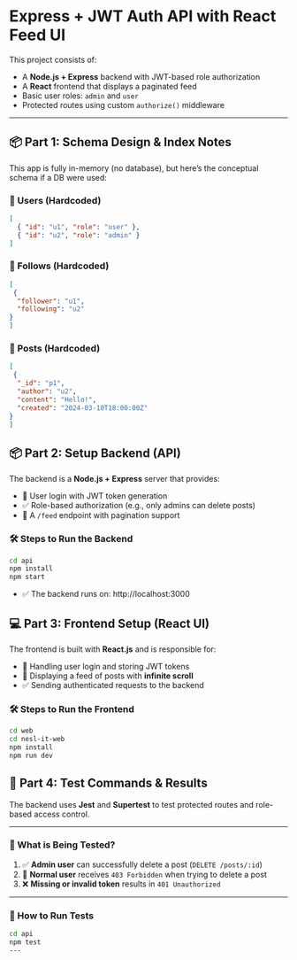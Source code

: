 # Express + JWT Auth API with React Feed UI

This project consists of:
- A **Node.js + Express** backend with JWT-based role authorization
- A **React** frontend that displays a paginated feed
- Basic user roles: `admin` and `user`
- Protected routes using custom `authorize()` middleware

---

## 📦 Part 1: Schema Design & Index Notes

This app is fully in-memory (no database), but here’s the conceptual schema if a DB were used:

### 📄 Users (Hardcoded)

```json
[
  { "id": "u1", "role": "user" },
  { "id": "u2", "role": "admin" }
]
```
### 📄 Follows (Hardcoded)

```json
[
 {
  "follower": "u1",
  "following": "u2"
}
]
```
### 📄 Posts (Hardcoded)

```json
[
 {
  "_id": "p1",
  "author": "u2",
  "content": "Hello!",
  "created": "2024-03-10T18:00:00Z"
}
]
```

## 📦 Part 2: Setup Backend (API)

The backend is a **Node.js + Express** server that provides:

- 🔐 User login with JWT token generation
- ✅ Role-based authorization (e.g., only admins can delete posts)
- 📄 A `/feed` endpoint with pagination support

### 🛠 Steps to Run the Backend

```bash
cd api
npm install
npm start
```

- ✅ The backend runs on: http://localhost:3000



## 💻 Part 3: Frontend Setup (React UI)

The frontend is built with **React.js** and is responsible for:

- 🔐 Handling user login and storing JWT tokens
- 📰 Displaying a feed of posts with **infinite scroll**
- ✅ Sending authenticated requests to the backend

### 🛠 Steps to Run the Frontend

```bash
cd web
cd nesl-it-web
npm install
npm run dev
```

## 🧪 Part 4: Test Commands & Results

The backend uses **Jest** and **Supertest** to test protected routes and role-based access control.

---

### 🧪 What is Being Tested?

1. ✅ **Admin user** can successfully delete a post (`DELETE /posts/:id`)
2. 🚫 **Normal user** receives `403 Forbidden` when trying to delete a post
3. ❌ **Missing or invalid token** results in `401 Unauthorized`

---

### 🧾 How to Run Tests

```bash
cd api
npm test
---



